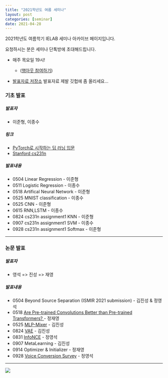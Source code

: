 ```yaml
---
title: "2021학년도 여름 세미나"
layout: post
categories: [seminar]
date: 2021-04-28
---
```


2021학년도 여름학기 IELAB 세미나 아카이브 페이지입니다. 

요청하시는 분은 세미나 단톡방에 초대해드립니다.


- 매주 목요일 19시!
	- ([행아웃 참여하기](https://meet.google.com/qmh-tzbp-vha))

- [발표자료 저장소](https://github.com/Intelligence-Engineering-LAB-KU/Seminar/tree/master/2021_Summer) 발표자료 제발 깃헙에 좀 올리세요...
 

### 기초 발표

##### 발표자 

- 이준형, 이종수

##### 링크

- [PyTorch로 시작하는 딥 러닝 입문](https://wikidocs.net/53383)
- [Stanford cs231n](https://www.youtube.com/watch?v=vT1JzLTH4G4&list=PLC1qU-LWwrF64f4QKQT-Vg5Wr4qEE1Zxk)


##### 발표내용 

- 0504 Linear Regression - 이준형
- 0511 Logistic Regression - 이종수
- 0518 Artifical Neural Network - 이준형
- 0525 MNIST classification - 이종수
- 0525 CNN - 이준형
- 0615 RNN,LSTM - 이종수
- 0824 cs231n assignment1 KNN - 이준형
- 0907 cs231n assignment1 SVM - 이종수
- 0928 cs231n assignment1 Softmax - 이준형
---

### 논문 발표

##### 발표자

- 영석 => 진성 => 재영

##### 발표내용 

- 0504 Beyond Source Separation (ISMIR 2021 submission) - 김진성 & 정영석
- 0518 [Are Pre-trained Convolutions Better than Pre-trained Transformers?
](https://github.com/Intelligence-Engineering-LAB-KU/Seminar/blob/master/2021_Summer/2021-05-18-Are%20Pre-trained%20Convolutions.pdf) - 정재영
- 0525 [MLP-Mixer](https://github.com/Intelligence-Engineering-LAB-KU/Seminar/blob/master/2021_Summer/2021-05-25-MLPMixer_jinsung.pdf) - 김진성 
- 0824 [VAE](https://github.com/Intelligence-Engineering-LAB-KU/Seminar/tree/master/fall_2020/1006_VAE_Jinsung) - 김진성
- 0831 [InfoNCE](https://github.com/Intelligence-Engineering-LAB-KU/Seminar/blob/master/2021_Summer/InfoNCE.pdf) - 정영석
- 0907 MetaLearning - 김진성
- 0914 Optimizer & Initializer - 정재영
- 0928 [Voice Conversion Survey](https://github.com/Intelligence-Engineering-LAB-KU/Seminar/blob/master/2021_Summer/VC_survey.pdf) - 정영석
---
![](https://pbs.twimg.com/media/Ef4CZMGUYAA-SOY?format=png&name=240x240)
